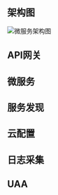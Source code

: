 ## 架构图
![微服务架构图](http://otdc3q7z7.bkt.clouddn.com/%E5%BE%AE%E6%9C%8D%E5%8A%A1%E6%9E%B6%E6%9E%84%E5%9B%BE.png)

## API网关

## 微服务

## 服务发现

## 云配置

## 日志采集

## UAA
